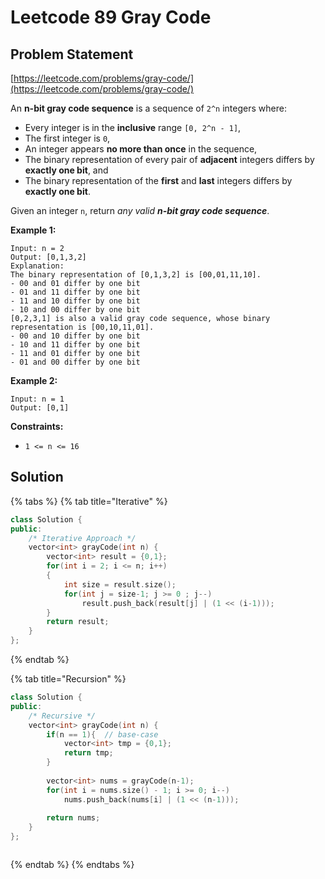 # Leetcode 89 Gray Code

## Problem Statement

[https://leetcode.com/problems/gray-code/](https://leetcode.com/problems/gray-code/)

An **n-bit gray code sequence** is a sequence of `2^n` integers where:

* Every integer is in the **inclusive** range `[0, 2^n - 1]`,
* The first integer is `0`,
* An integer appears **no more than once** in the sequence,
* The binary representation of every pair of **adjacent** integers differs by **exactly one bit**, and
* The binary representation of the **first** and **last** integers differs by **exactly one bit**.

Given an integer `n`, return _any valid **n-bit gray code sequence**_.

**Example 1:**

```text
Input: n = 2
Output: [0,1,3,2]
Explanation:
The binary representation of [0,1,3,2] is [00,01,11,10].
- 00 and 01 differ by one bit
- 01 and 11 differ by one bit
- 11 and 10 differ by one bit
- 10 and 00 differ by one bit
[0,2,3,1] is also a valid gray code sequence, whose binary representation is [00,10,11,01].
- 00 and 10 differ by one bit
- 10 and 11 differ by one bit
- 11 and 01 differ by one bit
- 01 and 00 differ by one bit
```

**Example 2:**

```text
Input: n = 1
Output: [0,1]
```

**Constraints:**

* `1 <= n <= 16`

## Solution

{% tabs %}
{% tab title="Iterative" %}
```cpp
class Solution {
public: 
    /* Iterative Approach */
    vector<int> grayCode(int n) {
        vector<int> result = {0,1};
        for(int i = 2; i <= n; i++)
        {
            int size = result.size();
            for(int j = size-1; j >= 0 ; j--)
                result.push_back(result[j] | (1 << (i-1)));
        }
        return result;
    }
};
```
{% endtab %}

{% tab title="Recursion" %}
```cpp
class Solution {
public: 
    /* Recursive */
    vector<int> grayCode(int n) {
        if(n == 1){  // base-case
            vector<int> tmp = {0,1};
            return tmp;
        }
        
        vector<int> nums = grayCode(n-1);
        for(int i = nums.size() - 1; i >= 0; i--)
            nums.push_back(nums[i] | (1 << (n-1)));
        
        return nums;
    }
};



```
{% endtab %}
{% endtabs %}

